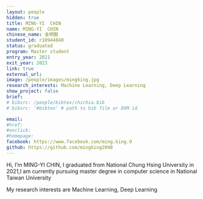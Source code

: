 ```yaml
---
layout: people
hidden: true
title: MING-YI  CHIN
name: MING-YI  CHIN
chinese_name: 金明毅
student_id: r10944040
status: graduated
program: Master student
entry_year: 2021
exit_year: 2023
link: true
external_url:
image: /people/images/mingking.jpg
research_interests: Machine Learning, Deep Learning
show_project: false
brief:
# bibsrc: /people/bibtex/chichia.bib
# bibsrc: '#bibtex' # path to bib file or DOM id

email:
#href:
#onclick:
#homepage:
facebook: https://www.facebook.com/ming.king.9
github: https://github.com/mingking2048
---
```


Hi, I’m MING-YI  CHIN, I graduated from National Chung Hsing University in 2021,I am currently pursuing master degree in computer science in National Taiwan University


My research interests are Machine Learning, Deep Learning
